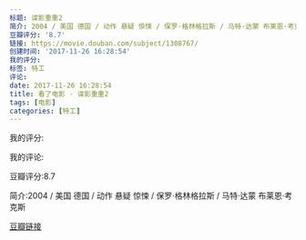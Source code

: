 ```yaml
---
标题: 谍影重重2
简介: 2004 / 美国 德国 / 动作 悬疑 惊悚 / 保罗·格林格拉斯 / 马特·达蒙 布莱恩·考克斯
豆瓣评分: '8.7'
链接: https://movie.douban.com/subject/1308767/
创建时间: '2017-11-26 16:28:54'
我的评分:
标签: 特工
评论:
date: 2017-11-26 16:28:54
title: 看了电影 - 谍影重重2
tags: [电影]
categories: [特工]
---
```


我的评分:

我的评论:

豆瓣评分:8.7

简介:2004 / 美国 德国 / 动作 悬疑 惊悚 / 保罗·格林格拉斯 / 马特·达蒙 布莱恩·考克斯

[豆瓣链接](https://movie.douban.com/subject/1308767/)

